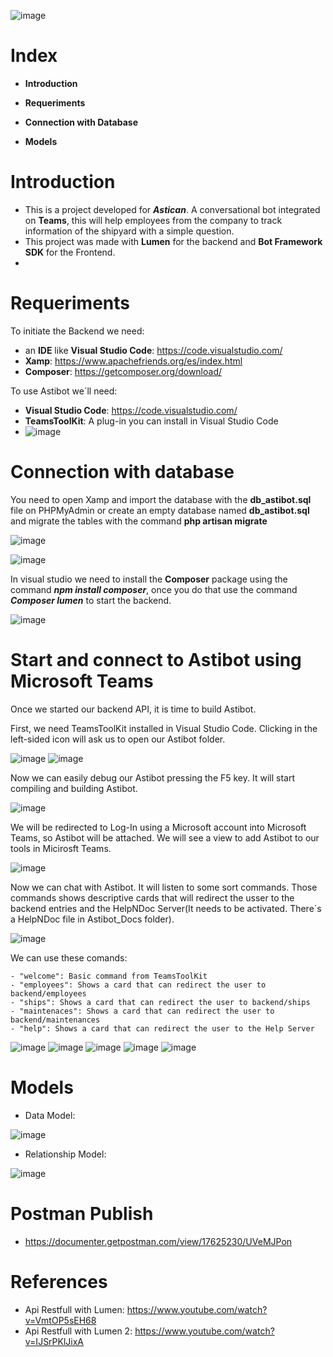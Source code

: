![image](https://user-images.githubusercontent.com/91074603/156426043-7440e4c2-66a6-4230-af2b-ff166bf8d118.png)

# Index

- **Introduction**

- **Requeriments**

- **Connection with Database**

- **Models**


# Introduction

- This is a project developed for ***Astican***. A conversational bot integrated on **Teams**, this will help employees from the company to track information of the shipyard with a simple question.
- This project was made with **Lumen** for the backend and **Bot Framework SDK** for the Frontend.
-

# Requeriments

To initiate the Backend we need: 
- an **IDE** like **Visual Studio Code**: https://code.visualstudio.com/
- **Xamp**: https://www.apachefriends.org/es/index.html
- **Composer**: https://getcomposer.org/download/


To use Astibot we´ll need: 
- **Visual Studio Code**: https://code.visualstudio.com/
- **TeamsToolKit**: A plug-in you can install in Visual Studio Code
- ![image](https://user-images.githubusercontent.com/91074603/156425801-2b1e9307-3a72-412d-af4c-1c005053e28e.png)

 
# Connection with database

You need to open Xamp and import the database with the **db_astibot.sql** file on PHPMyAdmin or create an empty database named **db_astibot.sql** and migrate the tables with the command **php artisan migrate**

![image](https://user-images.githubusercontent.com/91074521/156416250-4042b4a8-c081-4386-8326-d8c3522a84be.png)

![image](https://user-images.githubusercontent.com/91074521/156416444-b7f3a933-c078-4c64-b5be-c891f707f06a.png)


In visual studio we need to install the **Composer** package using the command ***npm install composer***, once you do that use the command ***Composer lumen*** to start the backend.

![image](https://user-images.githubusercontent.com/91074521/156417177-6b259e38-240f-4750-b456-2522fec5e0a3.png)

# Start and connect to Astibot using Microsoft Teams

Once we started our backend API, it is time to build Astibot.

First, we need TeamsToolKit installed in Visual Studio Code. Clicking in the left-sided icon will ask us to open our Astibot folder.

![image](https://user-images.githubusercontent.com/91074603/156426495-76d7f310-30c9-4ec0-a105-43e2e6eaa38a.png)
![image](https://user-images.githubusercontent.com/91074603/156426512-b35c44fe-c20d-49f1-9f4e-e018414a1b19.png)

Now we can easily debug our Astibot pressing the F5 key. It will start compiling and building Astibot.

![image](https://user-images.githubusercontent.com/91074603/156426768-b307afed-02c5-4fe7-a0a5-5956cbdd82c4.png)

We will be redirected to Log-In using a Microsoft account into Microsoft Teams, so Astibot will be attached. We will see a view to add Astibot to our tools in Micirosft Teams.

![image](https://user-images.githubusercontent.com/91074603/156427158-76162306-c59f-4ae2-8c55-02180f84eaf9.png)

Now we can chat with Astibot. It will listen to some sort commands. Those commands shows descriptive cards that will redirect the usser to the backend entries and the HelpNDoc Server(It needs to be activated. There´s a HelpNDoc file in Astibot_Docs folder).

![image](https://user-images.githubusercontent.com/91074603/156427938-f62ce2e4-e2a7-46dc-81ec-4f7bf33eccf1.png)

We can use these comands:

    - "welcome": Basic command from TeamsToolKit
    - "employees": Shows a card that can redirect the user to backend/employees
    - "ships": Shows a card that can redirect the user to backend/ships
    - "maintenaces": Shows a card that can redirect the user to backend/maintenances
    - "help": Shows a card that can redirect the user to the Help Server

![image](https://user-images.githubusercontent.com/91074603/156428429-0dcbed31-313c-4a12-9773-cb870f4e0794.png)
![image](https://user-images.githubusercontent.com/91074603/156428656-1c9101ff-1b71-4e2c-b277-19fa96ecaee1.png)
![image](https://user-images.githubusercontent.com/91074603/156428465-d0102efe-8233-487a-b1b0-86d66cac44ef.png)
![image](https://user-images.githubusercontent.com/91074603/156428475-99db2a1a-49cc-4d83-ad92-9dfb7687b6a9.png)
![image](https://user-images.githubusercontent.com/91074603/156428486-855f1811-f110-4d68-a565-c23e94133eb2.png)

# Models
- Data Model:

![image](https://user-images.githubusercontent.com/91074521/156423274-0b51aa1f-eb65-4be3-b1a5-6d18893b0a1b.png)

- Relationship Model:

![image](https://user-images.githubusercontent.com/91074521/156423488-2f535275-6445-4879-882d-9c00f4540d43.png)

# Postman Publish
 - https://documenter.getpostman.com/view/17625230/UVeMJPon

# References
 - Api Restfull with Lumen: https://www.youtube.com/watch?v=VmtOP5sEH68
 - Api Restfull with Lumen 2: https://www.youtube.com/watch?v=IJSrPKlJixA


